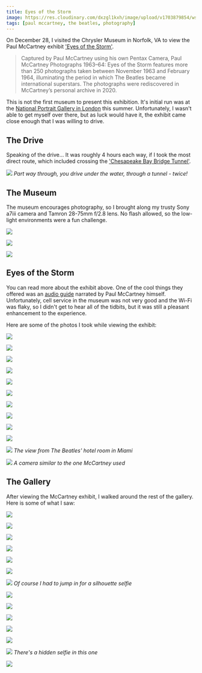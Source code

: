 ```yaml
---
title: Eyes of the Storm
image: https://res.cloudinary.com/dxzgl1kxh/image/upload/v1703879854/wszzprtlkixlfjjjmsyp.jpg
tags: [paul mccartney, the beatles, photography]
---
```


On December 28, I visited the Chrysler Museum in Norfolk, VA to view the Paul McCartney exhibit ['Eyes of the Storm'](https://chrysler.org/exhibition/paul-mccartney-photographs/).

> Captured by Paul McCartney using his own Pentax Camera, Paul McCartney Photographs 1963–64: Eyes of the Storm features more than 250 photographs taken between November 1963 and February 1964, illuminating the period in which The Beatles became international superstars. The photographs were rediscovered in McCartney’s personal archive in 2020.

This is not the first museum to present this exhibition. It's initial run was at the [National Portrait Gallery in London](https://www.npg.org.uk/whatson/exhibitions/2023/paul-mccartney-photographs-1963–64-eyes-of-the-storm/) this summer. Unfortunately, I wasn't able to get myself over there, but as luck would have it, the exhibit came close enough that I was willing to drive.

## The Drive

Speaking of the drive...
It was roughly 4 hours each way, if I took the most direct route, which included crossing the ['Chesapeake Bay Bridge Tunnel'](https://www.cbbt.com).

![](https://i.insider.com/59491e41e592edd96f8b4e0a?width=700)
*Part way through, you drive under the water, through a tunnel - twice!*

## The Museum

The museum encourages photography, so I brought along my trusty Sony a7iii camera and Tamron 28-75mm f/2.8 lens. No flash allowed, so the low-light environments were a fun challenge.

![](https://res.cloudinary.com/dxzgl1kxh/image/upload/v1703907884/wsw58lgxrlwgwwsazheb.jpg)

![](https://res.cloudinary.com/dxzgl1kxh/image/upload/v1703907964/bghtfftuu7tk4feepion.jpg)

![](https://res.cloudinary.com/dxzgl1kxh/image/upload/v1703907932/oizhdsohdkkmqdlgy7fz.jpg)

## Eyes of the Storm

You can read more about the exhibit above. One of the cool things they offered was an [audio guide](https://apps.apple.com/us/app/bloomberg-connects/id1476456847) narrated by Paul McCartney himself. Unfortunately, cell service in the museum was not very good and the Wi-Fi was flaky, so I didn't get to hear all of the tidbits, but it was still a pleasant enhancement to the experience.

Here are some of the photos I took while viewing the exhibit:

![](https://res.cloudinary.com/dxzgl1kxh/image/upload/v1703907273/dx0bi9s2khpdmvbnduew.jpg)

![](https://res.cloudinary.com/dxzgl1kxh/image/upload/v1703955871/u9ctt0mnpj3zu6aselk8.jpg)

![](https://res.cloudinary.com/dxzgl1kxh/image/upload/v1703907371/zdnlib65u4hc8kobbe1k.jpg)

![](https://res.cloudinary.com/dxzgl1kxh/image/upload/v1703955821/pqqw0dxgipevtsehdo7g.jpg)

![](https://res.cloudinary.com/dxzgl1kxh/image/upload/v1703907498/tyxwgawlhztmu7ncycoh.jpg)

![](https://res.cloudinary.com/dxzgl1kxh/image/upload/v1703907539/azkn1bu5qz5u6i1j4svx.jpg)

![](https://res.cloudinary.com/dxzgl1kxh/image/upload/v1703955669/uygljvudxy0d7fwcfgpo.jpg)

![](https://res.cloudinary.com/dxzgl1kxh/image/upload/v1703955774/myicqfngapr4xey7matb.jpg)

![](https://res.cloudinary.com/dxzgl1kxh/image/upload/v1703907575/rr9eycgnx85csbbe2g5m.jpg)

![](https://res.cloudinary.com/dxzgl1kxh/image/upload/v1703955899/d6l0pgv8b33alnldh9dl.jpg)

![](https://res.cloudinary.com/dxzgl1kxh/image/upload/v1703907673/qtruhcsfidepf4wwm7bc.jpg)
*The view from The Beatles' hotel room in Miami*

![](https://res.cloudinary.com/dxzgl1kxh/image/upload/v1703907635/mhy80vlysjuwdvf9zrlj.jpg)
*A camera similar to the one McCartney used*

## The Gallery

After viewing the McCartney exhibit, I walked around the rest of the gallery.
Here is some of what I saw:

![](https://res.cloudinary.com/dxzgl1kxh/image/upload/v1703955596/v5dwwzw5lferjble2zm0.jpg)

![](https://res.cloudinary.com/dxzgl1kxh/image/upload/v1703879175/t20cuteamo4hbsl70jol.jpg)

![](https://res.cloudinary.com/dxzgl1kxh/image/upload/v1703906808/gtws3oakehhh4birnzbg.jpg)

![](https://res.cloudinary.com/dxzgl1kxh/image/upload/v1703906968/jwpoazzu7flr3trdc1d1.jpg)

![](https://res.cloudinary.com/dxzgl1kxh/image/upload/v1703907052/gzuka86xbqnzht7zhora.jpg)

![](https://res.cloudinary.com/dxzgl1kxh/image/upload/v1703907100/ouzhdnbw8qzsgebfnzdw.jpg)

![](https://res.cloudinary.com/dxzgl1kxh/image/upload/v1703908493/wtrxsfu6zwfn5bgzbh08.jpg)
*Of course I had to jump in for a silhouette selfie*

![](https://res.cloudinary.com/dxzgl1kxh/image/upload/v1703907142/vbzqpzmgxmbwcs9vk2qn.jpg)

![](https://res.cloudinary.com/dxzgl1kxh/image/upload/v1703907180/irjcajxkqmilrjd8xa5d.jpg)

![](https://res.cloudinary.com/dxzgl1kxh/image/upload/v1703907427/xc0enhbyv124dtarovye.jpg)

![](https://res.cloudinary.com/dxzgl1kxh/image/upload/v1703907708/ebvwpspss0ktx1kwcppa.jpg)

![](https://res.cloudinary.com/dxzgl1kxh/image/upload/v1703908005/dykd8cskq0ekjibrrwa1.jpg)

![](https://res.cloudinary.com/dxzgl1kxh/image/upload/v1703907739/wxras8amhz7npapszixr.jpg)
*There's a hidden selfie in this one*

![](https://res.cloudinary.com/dxzgl1kxh/image/upload/v1703907769/isrg8todfptkjbjn6t80.jpg)






